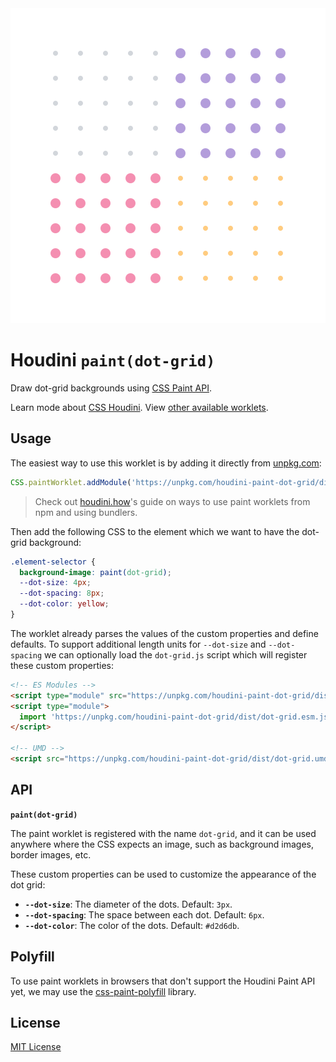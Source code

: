<div align="center">
  <img src="logo.svg" alt="houdini-paint-dot-grid logo">
</div>

# Houdini `paint(dot-grid)`

Draw dot-grid backgrounds using [CSS Paint API](https://houdini.glitch.me/paint).

Learn mode about [CSS Houdini](https://houdini.glitch.me/). View [other available worklets](https://houdini.how/).

## Usage

The easiest way to use this worklet is by adding it directly from [unpkg.com](https://unpkg.com/):

```js
CSS.paintWorklet.addModule('https://unpkg.com/houdini-paint-dot-grid/dist/dot-grid-worklet.js');
```

> Check out [houdini.how](https://houdini.how/usage)'s guide on ways to use
> paint worklets from npm and using bundlers.

Then add the following CSS to the element which we want to have the dot-grid
background:

```css
.element-selector {
  background-image: paint(dot-grid);
  --dot-size: 4px;
  --dot-spacing: 8px;
  --dot-color: yellow;
}
```

The worklet already parses the values of the custom properties and define
defaults. To support additional length units for `--dot-size` and
`--dot-spacing` we can optionally load the `dot-grid.js` script which will
register these custom properties:

```html
<!-- ES Modules -->
<script type="module" src="https://unpkg.com/houdini-paint-dot-grid/dist/dot-grid.esm.js"></script>
<script type="module">
  import 'https://unpkg.com/houdini-paint-dot-grid/dist/dot-grid.esm.js';
</script>

<!-- UMD -->
<script src="https://unpkg.com/houdini-paint-dot-grid/dist/dot-grid.umd.js"></script>
```

## API

**`paint(dot-grid)`**

The paint worklet is registered with the name `dot-grid`, and it can be used
anywhere where the CSS expects an image, such as background images, border
images, etc.

These custom properties can be used to customize the appearance of the dot grid:

- **`--dot-size`**: The diameter of the dots. Default: `3px`.
- **`--dot-spacing`**: The space between each dot. Default: `6px`.
- **`--dot-color`**: The color of the dots. Default: `#d2d6db`.

## Polyfill

To use paint worklets in browsers that don't support the Houdini Paint API yet,
we may use the [css-paint-polyfill](https://github.com/GoogleChromeLabs/css-paint-polyfill)
library.

## License

[MIT License](License)
